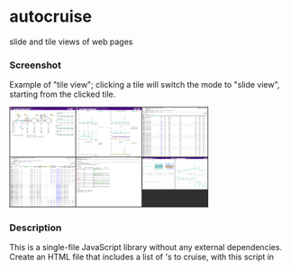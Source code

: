 # autocruise
slide and tile views of web pages

### Screenshot
Example of "tile view"; clicking a tile will switch the mode to "slide view", starting from the clicked tile.

<img src="autocruise-screenshot.png" width="70%">

### Description
This is a single-file JavaScript library without any external dependencies.
Create an HTML file that includes a list of <a>'s to cruise, with this script in <script>,
then the <body> will be replaced with autocruise contents.


Example making an autocruise page:
```
<!DOCTYPE html>
<html lang="en">
  <head>
    <meta http-equiv="content-type" content="text/html; charset=UTF-8">
    <title>Autocruise</title>
    <script type="text/javascript" src="autocruise.js"></script>
  </head>

  <body autocruise-interval="10">
    <a href="page1.url">page 1
    <a href="page2.url">page 2
    <a href="page3.url">page 3
    ...
  </body>
</html>
```
            
Alternatively, pages can be defined in an external configuration file, which is specified in URL
   https://.../autocruise.html?config=URL_TO_CONFIG_JSON
In this case, the HTML body can be empty.

The JSON file should look like:
```
{
    "title": "My Autocruise",
    "interval": 60,
    "pages": [
        "page1.url",
        "page2.url"
    ]
}
```

Autocruise has several parameters, such as "interval". 
Parameter values can be specified by:
- config file
- "autocruise-NAME" attribute to the <body> element
- URL parameter, NAME=VALUE

Currently defined parameters are:
- interval: cycle view switch intervals, in seconds
- view: initial view mode, "cycle" (default) or "tile"
